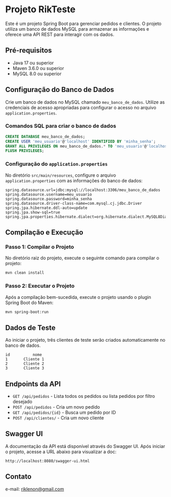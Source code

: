# Projeto RikTeste

Este é um projeto Spring Boot para gerenciar pedidos e clientes. O projeto utiliza um banco de dados MySQL para armazenar as informações e oferece uma API REST para interagir com os dados.

## Pré-requisitos

- Java 17 ou superior
- Maven 3.6.0 ou superior
- MySQL 8.0 ou superior

## Configuração do Banco de Dados

Crie um banco de dados no MySQL chamado `meu_banco_de_dados`. Utilize as credenciais de acesso apropriadas para configurar o acesso no arquivo `application.properties`.

### Comandos SQL para criar o banco de dados

```sql
CREATE DATABASE meu_banco_de_dados;
CREATE USER 'meu_usuario'@'localhost' IDENTIFIED BY 'minha_senha';
GRANT ALL PRIVILEGES ON meu_banco_de_dados.* TO 'meu_usuario'@'localhost';
FLUSH PRIVILEGES;
```

### Configuração do `application.properties`

No diretório `src/main/resources`, configure o arquivo `application.properties` com as informações do banco de dados:

```properties
spring.datasource.url=jdbc:mysql://localhost:3306/meu_banco_de_dados
spring.datasource.username=meu_usuario
spring.datasource.password=minha_senha
spring.datasource.driver-class-name=com.mysql.cj.jdbc.Driver
spring.jpa.hibernate.ddl-auto=update
spring.jpa.show-sql=true
spring.jpa.properties.hibernate.dialect=org.hibernate.dialect.MySQL8Dialect
```

## Compilação e Execução

### Passo 1: Compilar o Projeto

No diretório raiz do projeto, execute o seguinte comando para compilar o projeto:

```sh
mvn clean install
```

### Passo 2: Executar o Projeto

Após a compilação bem-sucedida, execute o projeto usando o plugin Spring Boot do Maven:

```sh
mvn spring-boot:run
```

## Dados de Teste
Ao iniciar o projeto, três clientes de teste serão criados automaticamente no banco de dados.

```
id          nome
1	    Cliente 1
2	    Cliente 2
3	    Cliente 3
```

## Endpoints da API

- `GET /api/pedidos` - Lista todos os pedidos ou lista pedidos por filtro desejado
- `POST /api/pedidos` - Cria um novo pedido
- `GET /api/pedidos/{id}` - Busca um pedido por ID
- `POST /api/clientes/` - Cria um novo cliente


## Swagger UI

A documentação da API está disponível através do Swagger UI. Após iniciar o projeto, acesse a URL abaixo para visualizar a doc:

```
http://localhost:8080/swagger-ui.html
```

## Contato
e-mail: [riklenon@gmail.com](mailto:riklenon@gmail.com)
